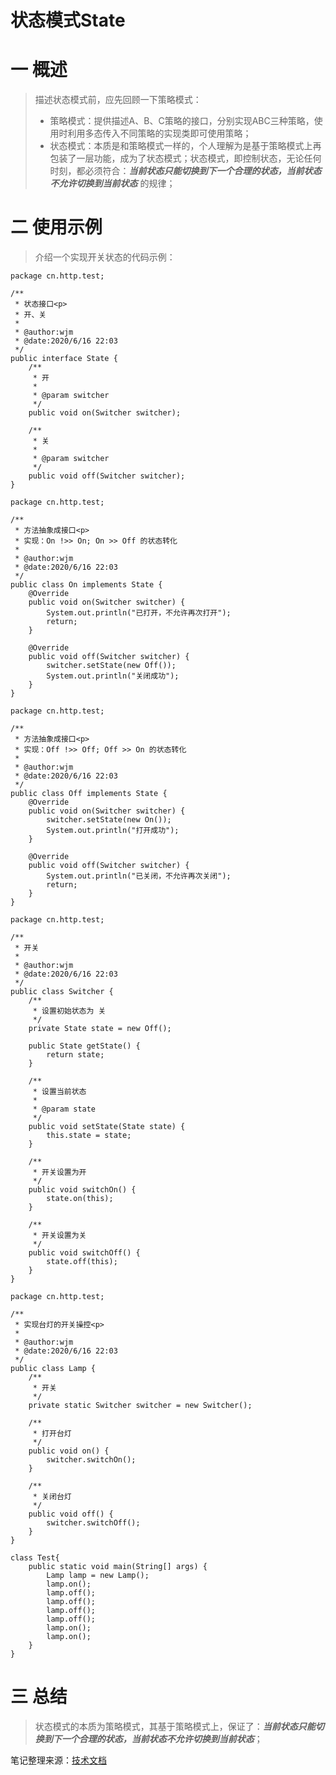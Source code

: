 # 状态模式State
# 一 概述
>描述状态模式前，应先回顾一下策略模式：  
>* 策略模式：提供描述A、B、C策略的接口，分别实现ABC三种策略，使用时利用多态传入不同策略的实现类即可使用策略；  
>* 状态模式：本质是和策略模式一样的，个人理解为是基于策略模式上再包装了一层功能，成为了状态模式；状态模式，即控制状态，无论任何时刻，都必须符合：***当前状态只能切换到下一个合理的状态，当前状态不允许切换到当前状态*** 的规律；

# 二 使用示例
>介绍一个实现开关状态的代码示例：
```
package cn.http.test;

/**
 * 状态接口<p>
 * 开、关
 *
 * @author:wjm
 * @date:2020/6/16 22:03
 */
public interface State {
    /**
     * 开
     *
     * @param switcher
     */
    public void on(Switcher switcher);

    /**
     * 关
     *
     * @param switcher
     */
    public void off(Switcher switcher);
}
```
```
package cn.http.test;

/**
 * 方法抽象成接口<p>
 * 实现：On !>> On; On >> Off 的状态转化
 *
 * @author:wjm
 * @date:2020/6/16 22:03
 */
public class On implements State {
    @Override
    public void on(Switcher switcher) {
        System.out.println("已打开，不允许再次打开");
        return;
    }

    @Override
    public void off(Switcher switcher) {
        switcher.setState(new Off());
        System.out.println("关闭成功");
    }
}
```
```
package cn.http.test;

/**
 * 方法抽象成接口<p>
 * 实现：Off !>> Off; Off >> On 的状态转化
 *
 * @author:wjm
 * @date:2020/6/16 22:03
 */
public class Off implements State {
    @Override
    public void on(Switcher switcher) {
        switcher.setState(new On());
        System.out.println("打开成功");
    }

    @Override
    public void off(Switcher switcher) {
        System.out.println("已关闭，不允许再次关闭");
        return;
    }
}
```
```
package cn.http.test;

/**
 * 开关
 *
 * @author:wjm
 * @date:2020/6/16 22:03
 */
public class Switcher {
    /**
     * 设置初始状态为 关
     */
    private State state = new Off();

    public State getState() {
        return state;
    }

    /**
     * 设置当前状态
     *
     * @param state
     */
    public void setState(State state) {
        this.state = state;
    }

    /**
     * 开关设置为开
     */
    public void switchOn() {
        state.on(this);
    }

    /**
     * 开关设置为关
     */
    public void switchOff() {
        state.off(this);
    }
}
```
```
package cn.http.test;

/**
 * 实现台灯的开关操控<p>
 *
 * @author:wjm
 * @date:2020/6/16 22:03
 */
public class Lamp {
    /**
     * 开关
     */
    private static Switcher switcher = new Switcher();

    /**
     * 打开台灯
     */
    public void on() {
        switcher.switchOn();
    }

    /**
     * 关闭台灯
     */
    public void off() {
        switcher.switchOff();
    }
}

class Test{
    public static void main(String[] args) {
        Lamp lamp = new Lamp();
        lamp.on();
        lamp.off();
        lamp.off();
        lamp.off();
        lamp.off();
        lamp.on();
        lamp.on();
    }
}
```
# 三 总结
>状态模式的本质为策略模式，其基于策略模式上，保证了：***当前状态只能切换到下一个合理的状态，当前状态不允许切换到当前状态***；

笔记整理来源：[技术文档](https://mp.weixin.qq.com/s/oTYGAZ1b3uVo4SWdIDn98g)